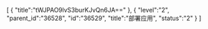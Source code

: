 [
	{
		"title":"tWJPAO9lvS3burKJvQn6JA=="
	},
	{
		"level":"2",
		"parent_id":"36528",
		"id":"36529",
		"title":"部署应用",
		"status":"2"
	}
]
